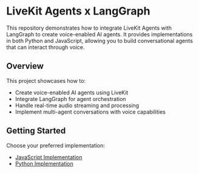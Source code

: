 # LiveKit Agents x LangGraph

This repository demonstrates how to integrate LiveKit Agents with LangGraph to create voice-enabled AI agents. It provides implementations in both Python and JavaScript, allowing you to build conversational agents that can interact through voice.

## Overview

This project showcases how to:

- Create voice-enabled AI agents using LiveKit
- Integrate LangGraph for agent orchestration
- Handle real-time audio streaming and processing
- Implement multi-agent conversations with voice capabilities

## Getting Started

Choose your preferred implementation:

- [JavaScript Implementation](./js/README.md)
- [Python Implementation](./python/README.md)
